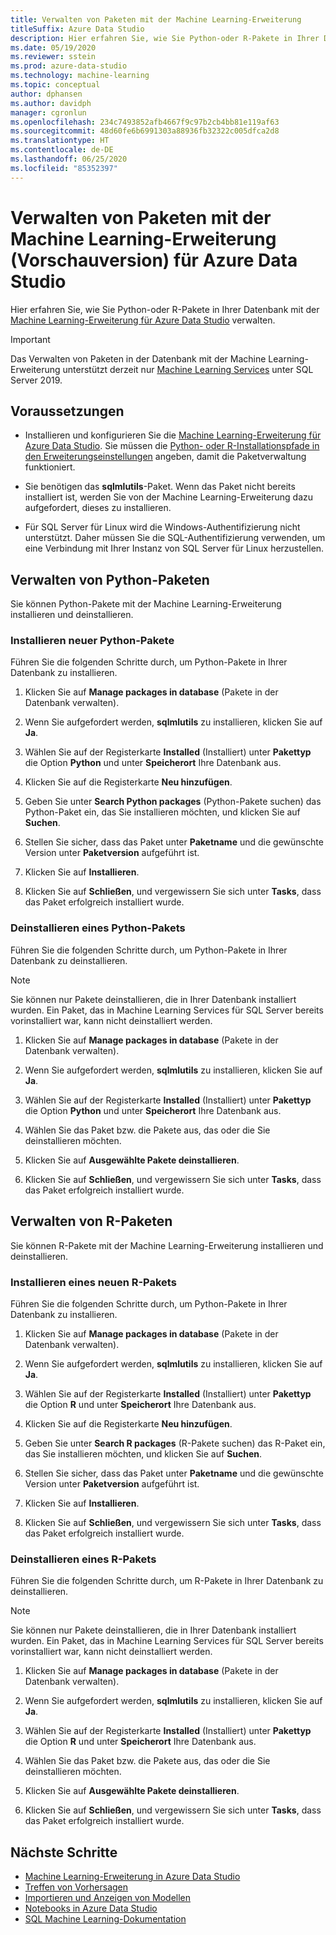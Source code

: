 ```yaml
---
title: Verwalten von Paketen mit der Machine Learning-Erweiterung
titleSuffix: Azure Data Studio
description: Hier erfahren Sie, wie Sie Python-oder R-Pakete in Ihrer Datenbank mit der Machine Learning-Erweiterung für Azure Data Studio verwalten.
ms.date: 05/19/2020
ms.reviewer: sstein
ms.prod: azure-data-studio
ms.technology: machine-learning
ms.topic: conceptual
author: dphansen
ms.author: davidph
manager: cgronlun
ms.openlocfilehash: 234c7493852afb4667f9c97b2cb4bb81e119af63
ms.sourcegitcommit: 48d60fe6b6991303a88936fb32322c005dfca2d8
ms.translationtype: HT
ms.contentlocale: de-DE
ms.lasthandoff: 06/25/2020
ms.locfileid: "85352397"
---
```

# <a name="manage-packages-in-database-with-machine-learning-extension-preview-for-azure-data-studio"></a>Verwalten von Paketen mit der Machine Learning-Erweiterung (Vorschauversion) für Azure Data Studio

Hier erfahren Sie, wie Sie Python-oder R-Pakete in Ihrer Datenbank mit der [Machine Learning-Erweiterung für Azure Data Studio](machine-learning-extension.md) verwalten.

> [!IMPORTANT]
> Das Verwalten von Paketen in der Datenbank mit der Machine Learning-Erweiterung unterstützt derzeit nur [Machine Learning Services](../machine-learning/sql-server-machine-learning-services.md) unter SQL Server 2019.

## <a name="prerequisites"></a>Voraussetzungen

- Installieren und konfigurieren Sie die [Machine Learning-Erweiterung für Azure Data Studio](machine-learning-extension.md). Sie müssen die [Python- oder R-Installationspfade in den Erweiterungseinstellungen](machine-learning-extension.md#settings) angeben, damit die Paketverwaltung funktioniert.

- Sie benötigen das **sqlmlutils**-Paket. Wenn das Paket nicht bereits installiert ist, werden Sie von der Machine Learning-Erweiterung dazu aufgefordert, dieses zu installieren.

- Für SQL Server für Linux wird die Windows-Authentifizierung nicht unterstützt. Daher müssen Sie die SQL-Authentifizierung verwenden, um eine Verbindung mit Ihrer Instanz von SQL Server für Linux herzustellen.

## <a name="manage-python-packages"></a>Verwalten von Python-Paketen

Sie können Python-Pakete mit der Machine Learning-Erweiterung installieren und deinstallieren.

### <a name="install-new-python-package"></a>Installieren neuer Python-Pakete

Führen Sie die folgenden Schritte durch, um Python-Pakete in Ihrer Datenbank zu installieren.

1. Klicken Sie auf **Manage packages in database** (Pakete in der Datenbank verwalten).

1. Wenn Sie aufgefordert werden, **sqlmlutils** zu installieren, klicken Sie auf **Ja**.

1. Wählen Sie auf der Registerkarte **Installed** (Installiert) unter **Pakettyp** die Option **Python** und unter **Speicherort** Ihre Datenbank aus.

1. Klicken Sie auf die Registerkarte **Neu hinzufügen**.

1. Geben Sie unter **Search Python packages** (Python-Pakete suchen) das Python-Paket ein, das Sie installieren möchten, und klicken Sie auf **Suchen**.

1. Stellen Sie sicher, dass das Paket unter **Paketname** und die gewünschte Version unter **Paketversion** aufgeführt ist.

1. Klicken Sie auf **Installieren**.

1. Klicken Sie auf **Schließen**, und vergewissern Sie sich unter **Tasks**, dass das Paket erfolgreich installiert wurde.

### <a name="uninstall-a-python-package"></a>Deinstallieren eines Python-Pakets

Führen Sie die folgenden Schritte durch, um Python-Pakete in Ihrer Datenbank zu deinstallieren.

> [!NOTE]
> Sie können nur Pakete deinstallieren, die in Ihrer Datenbank installiert wurden. Ein Paket, das in Machine Learning Services für SQL Server bereits vorinstalliert war, kann nicht deinstalliert werden.

1. Klicken Sie auf **Manage packages in database** (Pakete in der Datenbank verwalten).

1. Wenn Sie aufgefordert werden, **sqlmlutils** zu installieren, klicken Sie auf **Ja**.

1. Wählen Sie auf der Registerkarte **Installed** (Installiert) unter **Pakettyp** die Option **Python** und unter **Speicherort** Ihre Datenbank aus.

1. Wählen Sie das Paket bzw. die Pakete aus, das oder die Sie deinstallieren möchten.

1. Klicken Sie auf **Ausgewählte Pakete deinstallieren**.

1. Klicken Sie auf **Schließen**, und vergewissern Sie sich unter **Tasks**, dass das Paket erfolgreich installiert wurde.

## <a name="manage-r-packages"></a>Verwalten von R-Paketen

Sie können R-Pakete mit der Machine Learning-Erweiterung installieren und deinstallieren.

### <a name="install-new-r-package"></a>Installieren eines neuen R-Pakets

Führen Sie die folgenden Schritte durch, um Python-Pakete in Ihrer Datenbank zu installieren.

1. Klicken Sie auf **Manage packages in database** (Pakete in der Datenbank verwalten).

1. Wenn Sie aufgefordert werden, **sqlmlutils** zu installieren, klicken Sie auf **Ja**.

1. Wählen Sie auf der Registerkarte **Installed** (Installiert) unter **Pakettyp** die Option **R** und unter **Speicherort** Ihre Datenbank aus.

1. Klicken Sie auf die Registerkarte **Neu hinzufügen**.

1. Geben Sie unter **Search R packages** (R-Pakete suchen) das R-Paket ein, das Sie installieren möchten, und klicken Sie auf **Suchen**.

1. Stellen Sie sicher, dass das Paket unter **Paketname** und die gewünschte Version unter **Paketversion** aufgeführt ist.

1. Klicken Sie auf **Installieren**.

1. Klicken Sie auf **Schließen**, und vergewissern Sie sich unter **Tasks**, dass das Paket erfolgreich installiert wurde.

### <a name="uninstall-an-r-package"></a>Deinstallieren eines R-Pakets

Führen Sie die folgenden Schritte durch, um R-Pakete in Ihrer Datenbank zu deinstallieren.

> [!NOTE]
> Sie können nur Pakete deinstallieren, die in Ihrer Datenbank installiert wurden. Ein Paket, das in Machine Learning Services für SQL Server bereits vorinstalliert war, kann nicht deinstalliert werden.

1. Klicken Sie auf **Manage packages in database** (Pakete in der Datenbank verwalten).

1. Wenn Sie aufgefordert werden, **sqlmlutils** zu installieren, klicken Sie auf **Ja**.

1. Wählen Sie auf der Registerkarte **Installed** (Installiert) unter **Pakettyp** die Option **R** und unter **Speicherort** Ihre Datenbank aus.

1. Wählen Sie das Paket bzw. die Pakete aus, das oder die Sie deinstallieren möchten.

1. Klicken Sie auf **Ausgewählte Pakete deinstallieren**.

1. Klicken Sie auf **Schließen**, und vergewissern Sie sich unter **Tasks**, dass das Paket erfolgreich installiert wurde.

## <a name="next-steps"></a>Nächste Schritte

- [Machine Learning-Erweiterung in Azure Data Studio](machine-learning-extension.md)
- [Treffen von Vorhersagen](machine-learning-extension-predictions.md)
- [Importieren und Anzeigen von Modellen](machine-learning-extension-import-view-models.md)
- [Notebooks in Azure Data Studio](notebooks-guidance.md)
- [SQL Machine Learning-Dokumentation](../machine-learning/index.yml)
